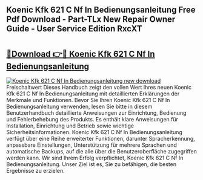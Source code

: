 ## Koenic Kfk 621 C Nf In Bedienungsanleitung Free Pdf Download - Part-TLx New Repair Owner Guide - User Service Edition RxcXT

# <h2><a href="http://df57uk8.blite.top/?on=Koenic+Kfk+621+C+Nf+In+Bedienungsanleitung">🔗Download 👉🔴 Koenic Kfk 621 C Nf In Bedienungsanleitung</a></h2>

[![Koenic Kfk 621 C Nf In Bedienungsanleitung new download](https://i.imgur.com/lujVjoI.png)](http://df57uk8.blite.top/?on=Koenic+Kfk+621+C+Nf+In+Bedienungsanleitung)
Freischaltwert Dieses Handbuch zeigt den vollen Wert Ihres neuen Koenic Kfk 621 C Nf In Bedienungsanleitung mit detaillierten Erklärungen der Merkmale und Funktionen. Bevor Sie Ihren Koenic Kfk 621 C Nf In Bedienungsanleitung verwenden, lesen Sie bitte in diesem Benutzerhandbuch detaillierte Anweisungen zur Einrichtung, Bedienung und Fehlerbehebung des Produkts. Es enthält klare Anweisungen für Installation, Einrichtung und Betrieb sowie wichtige Sicherheitsinformationen. Koenic Kfk 621 C Nf In Bedienungsanleitung verfügt über eine Reihe erweiterter Funktionen, darunter Spracherkennung, anpassbare Einstellungen, Unterstützung für mehrere Sprachen und automatische Backups, auf die alle über die Benutzeroberfläche zugegriffen werden kann. Wir sind Ihrem Erfolg verpflichtet, Koenic Kfk 621 C Nf In Bedienungsanleitung. Unser Ziel ist es, Sie zu befähigen, die besten Ergebnisse zu erzielen.
